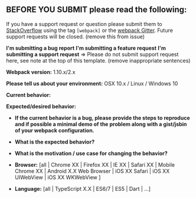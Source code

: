 ## **BEFORE YOU SUBMIT** please read the following:
If you have a support request or question please
submit them to [StackOverflow](http://stackoverflow.com/questions/tagged/webpack) using the tag `[webpack]` or the [webpack Gitter](https://gitter.im/webpack/webpack). Future support requests will be closed.
(remove this from issue)



**I'm submitting a bug report**
**I'm submitting a feature request**
**I'm submitting a support request** => Please do not submit support request here, see note at the top of this template.
(remove inappropriate sentences)


**Webpack version:**
1.10.x/2.x


**Please tell us about your environment:**
OSX 10.x / Linux / Windows 10


**Current behavior:**


**Expected/desired behavior:**


* **If the current behavior is a bug, please provide the steps to reproduce and if possible a minimal demo of the problem along with a gist/jsbin of your webpack configuration.**


* **What is the expected behavior?**


* **What is the motivation / use case for changing the behavior?**


* **Browser:** [all | Chrome XX | Firefox XX | IE XX | Safari XX | Mobile Chrome XX | Android X.X Web Browser | iOS XX Safari | iOS XX UIWebView | iOS XX WKWebView ]

* **Language:** [all | TypeScript X.X | ES6/7 | ES5 | Dart | ...]
